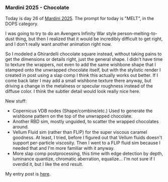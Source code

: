 ### Mardini 2025 - Chocolate

Today is day 26 of [Mardini 2025][mardini-2025]. The prompt for today is "MELT",
in the DOPS category.

I was going to try to do an Avengers Infinity War style person-melting-to-dust thing,
but then I realized that it would be incredibly difficult to get right, and I don't
really want another animation right now.

So I modeled a Ghirardelli chocolate square instead, without taking pains to get the
dimensions or details right, just the general shape. I didn't have time to texture
the wrappers, not even to add the same wishbone shape that I stamped onto the unwrapped
chocolate itself, but with the stylistic render I created in post using a slap comp I
think this actually works out better. If I come back later I may add a small wishbone
texture there anyway, but driving a change in the metalness or specular roughness
instead of the diffuse color. I think the subtler detail would look really nice here.

New stuff:

  - Copernicus VDB nodes (Shape/combine/etc.) Used to generate the wishbone pattern on
    the top of the unwrapped chocolate.
  - Another RBD sim, mostly unguided, to scatter the wrapped chocolates around.
  - Vellum Fluid sim (rather than FLIP) for the super viscous caramel goodness. At least,
    I tried, before I figured out that Vellum fluids doesn't support per-particle
    viscosity. Then I went to a FLIP fluid sim because I needed that and I'm more
    familiar with it anyway.
  - More slap comp postprocessing, this time with edge detection by depth, luminance
    quantize, chromatic aberration, equalize... I'm not sure if I overdid it, but I
    like the end result.

My entry post is [here][entry-post].

[mardini-2025]: https://www.sidefx.com/community-main-menu/contests-jams/mardini-2025/
[entry-post]: https://www.sidefx.com/forum/topic/100292/?page=1#post-441700
